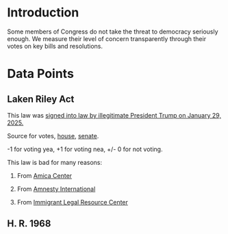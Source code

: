 # Introduction

Some members of Congress do not take the threat to democracy seriously enough. We measure their level of concern transparently through their votes on key bills and resolutions.

# Data Points

## Laken Riley Act

This law was [signed into law by illegitimate President Trump on January 29, 2025.](https://www.congress.gov/bill/119th-congress/senate-bill/5/all-actions)

Source for votes, [house](https://clerk.house.gov/Votes/202523), [senate](https://www.senate.gov/legislative/LIS/roll_call_votes/vote1191/vote_119_1_00007.htm).

-1 for voting yea, +1 for voting nea, +/- 0 for not voting.

This law is bad for many reasons:

1. From [Amica Center](https://amicacenter.org/uncategorized/laken-riley-act-weakens-rights-to-due-process/)

2. From [Amnesty International](https://www.amnestyusa.org/press-releases/amnesty-international-usa-reaction-to-laken-riley-act/)

3. From [Immigrant Legal Resource Center](https://www.ilrc.org/laken-riley-act-manipulates-tragedy-unjustly-demonizes-immigrants)

## H. R. 1968
